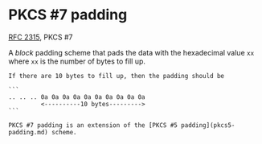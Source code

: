 # PKCS #7 padding

[RFC 2315](https://datatracker.ietf.org/doc/html/rfc2315), PKCS #7

A _block_ padding scheme that pads the data with the hexadecimal value `xx` where `xx` is the number of bytes to fill up.

~~~admonish example
If there are 10 bytes to fill up, then the padding should be

```
.. .. .. 0a 0a 0a 0a 0a 0a 0a 0a 0a 0a
         <----------10 bytes--------->
```
~~~

~~~admonish note
PKCS #7 padding is an extension of the [PKCS #5 padding](pkcs5-padding.md) scheme.
~~~

